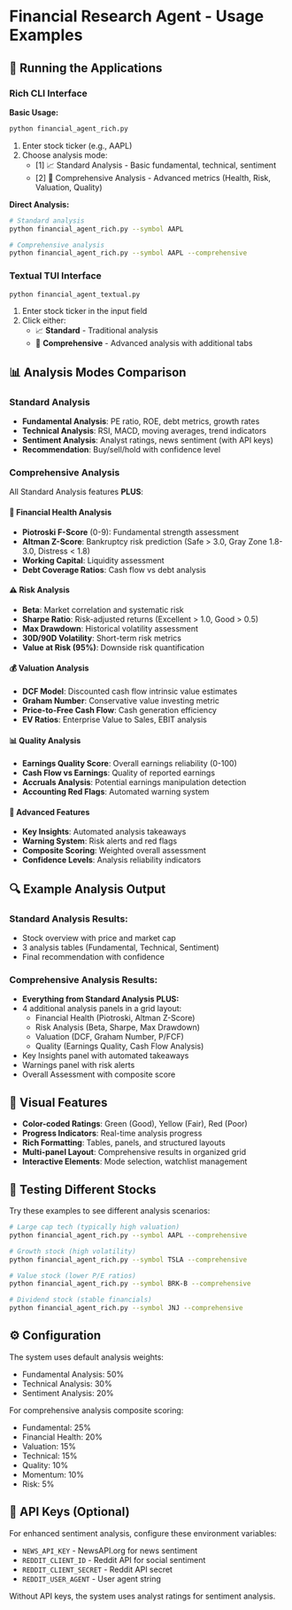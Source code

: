 # Financial Research Agent - Usage Examples

## 🚀 **Running the Applications**

### Rich CLI Interface

**Basic Usage:**
```bash
python financial_agent_rich.py
```
1. Enter stock ticker (e.g., AAPL)
2. Choose analysis mode:
   - [1] 📈 Standard Analysis - Basic fundamental, technical, sentiment
   - [2] 🔬 Comprehensive Analysis - Advanced metrics (Health, Risk, Valuation, Quality)

**Direct Analysis:**
```bash
# Standard analysis
python financial_agent_rich.py --symbol AAPL

# Comprehensive analysis 
python financial_agent_rich.py --symbol AAPL --comprehensive
```

### Textual TUI Interface

```bash
python financial_agent_textual.py
```
1. Enter stock ticker in the input field
2. Click either:
   - 📈 **Standard** - Traditional analysis
   - 🔬 **Comprehensive** - Advanced analysis with additional tabs

## 📊 **Analysis Modes Comparison**

### Standard Analysis
- **Fundamental Analysis**: PE ratio, ROE, debt metrics, growth rates
- **Technical Analysis**: RSI, MACD, moving averages, trend indicators  
- **Sentiment Analysis**: Analyst ratings, news sentiment (with API keys)
- **Recommendation**: Buy/sell/hold with confidence level

### Comprehensive Analysis
All Standard Analysis features **PLUS**:

#### 💊 Financial Health Analysis
- **Piotroski F-Score** (0-9): Fundamental strength assessment
- **Altman Z-Score**: Bankruptcy risk prediction (Safe > 3.0, Gray Zone 1.8-3.0, Distress < 1.8)
- **Working Capital**: Liquidity assessment
- **Debt Coverage Ratios**: Cash flow vs debt analysis

#### ⚠️ Risk Analysis  
- **Beta**: Market correlation and systematic risk
- **Sharpe Ratio**: Risk-adjusted returns (Excellent > 1.0, Good > 0.5)
- **Max Drawdown**: Historical volatility assessment
- **30D/90D Volatility**: Short-term risk metrics
- **Value at Risk (95%)**: Downside risk quantification

#### 💰 Valuation Analysis
- **DCF Model**: Discounted cash flow intrinsic value estimates
- **Graham Number**: Conservative value investing metric  
- **Price-to-Free Cash Flow**: Cash generation efficiency
- **EV Ratios**: Enterprise Value to Sales, EBIT analysis

#### 📊 Quality Analysis
- **Earnings Quality Score**: Overall earnings reliability (0-100)
- **Cash Flow vs Earnings**: Quality of reported earnings
- **Accruals Analysis**: Potential earnings manipulation detection
- **Accounting Red Flags**: Automated warning system

#### 🎯 Advanced Features
- **Key Insights**: Automated analysis takeaways
- **Warning System**: Risk alerts and red flags
- **Composite Scoring**: Weighted overall assessment
- **Confidence Levels**: Analysis reliability indicators

## 🔍 **Example Analysis Output**

### Standard Analysis Results:
- Stock overview with price and market cap
- 3 analysis tables (Fundamental, Technical, Sentiment)  
- Final recommendation with confidence

### Comprehensive Analysis Results:
- **Everything from Standard Analysis PLUS:**
- 4 additional analysis panels in a grid layout:
  - Financial Health (Piotroski, Altman Z-Score)
  - Risk Analysis (Beta, Sharpe, Max Drawdown)
  - Valuation (DCF, Graham Number, P/FCF)  
  - Quality (Earnings Quality, Cash Flow Analysis)
- Key Insights panel with automated takeaways
- Warnings panel with risk alerts
- Overall Assessment with composite score

## 🎨 **Visual Features**

- **Color-coded Ratings**: Green (Good), Yellow (Fair), Red (Poor)
- **Progress Indicators**: Real-time analysis progress
- **Rich Formatting**: Tables, panels, and structured layouts
- **Multi-panel Layout**: Comprehensive results in organized grid
- **Interactive Elements**: Mode selection, watchlist management

## 🧪 **Testing Different Stocks**

Try these examples to see different analysis scenarios:

```bash
# Large cap tech (typically high valuation)
python financial_agent_rich.py --symbol AAPL --comprehensive

# Growth stock (high volatility)  
python financial_agent_rich.py --symbol TSLA --comprehensive

# Value stock (lower P/E ratios)
python financial_agent_rich.py --symbol BRK-B --comprehensive

# Dividend stock (stable financials)
python financial_agent_rich.py --symbol JNJ --comprehensive
```

## ⚙️ **Configuration**

The system uses default analysis weights:
- Fundamental Analysis: 50%
- Technical Analysis: 30%  
- Sentiment Analysis: 20%

For comprehensive analysis composite scoring:
- Fundamental: 25%
- Financial Health: 20%
- Valuation: 15%
- Technical: 15%
- Quality: 10%
- Momentum: 10%
- Risk: 5%

## 🔑 **API Keys (Optional)**

For enhanced sentiment analysis, configure these environment variables:
- `NEWS_API_KEY` - NewsAPI.org for news sentiment
- `REDDIT_CLIENT_ID` - Reddit API for social sentiment  
- `REDDIT_CLIENT_SECRET` - Reddit API secret
- `REDDIT_USER_AGENT` - User agent string

Without API keys, the system uses analyst ratings for sentiment analysis.